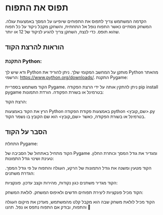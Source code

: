 # תפוס את התפוח
הקדמה
המשתמש צריך לתפוס את התפוחים שיופיעו על המסך באמצעות עגלה.
המשחק מסתיים כאשר התפוח נופל אל התחתית, והשחקן מקבל ניקוד על כל תפוח שהוא תופס.
כדי לנצח, השחקן צריך להגיע לניקוד של 12 או יותר.

## הוראות להרצת הקוד
### התקנת Python:

ודא שיש לך Python מותקן על המחשב המקומי שלך. ניתן להוריד את Python מהאתר הרשמי: https://www.python.org/downloads/.
התקנת Pygame:

הקוד משתמש בספריית Pygame.
ניתן להתקין אותה על ידי הרצת הפקודה pip install pygame בטרמינל או בשורת הפקודה.
הורדת התמונות:


הרצת הקוד:

הרץ את הקוד באמצעות Python באמצעות פקודת הפקודה python <שם_קובץ>.py בטרמינל או בשורת הפקודה,
כאשר <שם_קובץ> הוא שם הקובץ בו נשמר הקוד.

## הסבר על הקוד
התחלת Pygame:

הקוד מתחיל באתחול של הסביבה של Pygame ומגדיר את גודל המסך וכותרת החלון.
טעינת ושינוי גודל התמונות:

הקוד מטעין ומשנה את גודל התמונות של הרקע, העגלה והתפוח על פי גודל המסך.
הגדרת משתנים:

הקוד מגדיר משתנים כגון נקודות, מהירות וקצב עדכון.
פונקציות:

הקוד מכיל פונקציות ליצירת תפוחים חדשים ולאיפוס המשחק.
לולאת המשחק:

הקוד מכיל לולאת משחק שבה הוא מקבל קלט מהמשתמש, מעדכן את מיקום העגלה והתפוח,
ובודק אם התפוח נתפס או נפל.
תהנו 🍎
